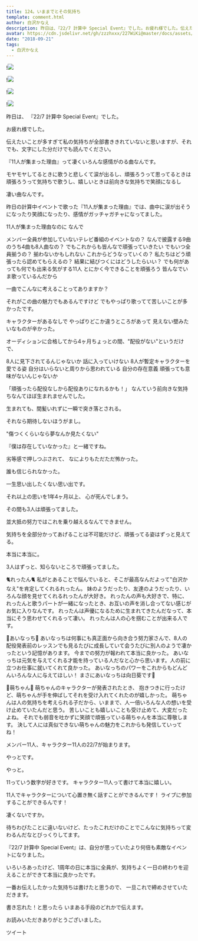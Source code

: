 ```yaml
---
title: 124。いままでとその気持ち
template: comment.html
author: 白沢かなえ
description: 昨日は、『22/7 計算中 Special Event』でした。お疲れ様でした。伝えたいことが多すぎて私の気持ちが全部書ききれていないと思いますが、それでも、文字にした分だけ...
avatar: https://cdn.jsdelivr.net/gh/zzzhxxx/227WiKi@master/docs/assets/photo/avatar/kanae.jpg
date: "2018-09-21"
tags:
  - 白沢かなえ
---
```


!![](https://cdn.jsdelivr.net/gh/227WiKi/227WiKi-image@master/blog-image/kanae-2018-09-21_1.jpg)

!![](https://cdn.jsdelivr.net/gh/227WiKi/227WiKi-image@master/blog-image/kanae-2018-09-21_2.jpg)

!![](https://cdn.jsdelivr.net/gh/227WiKi/227WiKi-image@master/blog-image/kanae-2018-09-21_3.jpg)

!![](https://cdn.jsdelivr.net/gh/227WiKi/227WiKi-image@master/blog-image/kanae-2018-09-21_4.jpg)








昨日は、
『22/7 計算中 Special Event』でした。




お疲れ様でした。








伝えたいことが多すぎて私の気持ちが全部書ききれていないと思いますが、それでも、文字にした分だけでも読んでください。






























『11人が集まった理由』って凄くいろんな感情がのる曲なんです。





モヤモヤしてるときに歌うと悲しくて涙が出るし、頑張ろうって思ってるときは頑張ろうって気持ちで歌うし、嬉しいときは前向きな気持ちで笑顔になるし




凄い曲なんです。






昨日の計算中イベントで歌った『11人が集まった理由』では、曲中に涙が出そうになったり笑顔になったり、感情がガッチャガチャになってました。








11人が集まった理由なのに
なんで

メンバー全員が参加していないテレビ番組のイベントなの？
なんで披露する9曲のうち4曲も8人曲なの？
でもこれからも皆んなで頑張っていきたい
でもいつ全員揃うの？
揃わないかもしれない
これからどうなっていくの？
私たちはどう頑張ったら認めてもらえるの？
結果に結びつくにはどうしたらいい？
でも何があっても何でも出来る気がする11人
とにかく今できることを頑張ろう
皆んなでいま歌っているんだから









一曲でこんなに考えることってありますか？





それがこの曲の魅力でもあるんですけど
でもやっぱり歌ってて苦しいことが多かったです。






















キャラクターがあるなしで
やっぱりどこか違うところがあって
見えない壁みたいなものが辛かった。





オーディションに合格してから4ヶ月ちょっとの間、"配役がない"というだけで、

8人に見下されてるんじゃないか
話に入っていけない
8人が暫定キャラクターを愛でる姿
自分はいらないと周りから思われている
自分の存在意義
頑張っても意味がないんじゃないか




「頑張ったら配役なしから配役ありになれるかも！」
なんていう前向きな気持ちなんてほぼ生まれませんでした。


生まれても、間髪いれずに一瞬で突き落とされる。


それなら期待しないほうがまし。










"傷つくくらいなら夢なんか見たくない"






『僕は存在していなかった』と一緒ですね。










劣等感で押しつぶされて、
なによりもただただ怖かった。

誰も信じられなかった。







一生思い出したくない思い出です。

















それ以上の思いを1年4ヶ月以上、
心が死んでしまう。











その間も3人は頑張ってました。


並大抵の努力ではこれを乗り越えるなんてできません。





気持ちを全部分かってあげることは不可能だけど、頑張ってる姿はずっと見えてる。





本当に本当に。





3人はずっと、知らないところで頑張ってました。
















🐈れったん🐈
私がとあることで悩んでいると、そこが最高なんだよって"白沢かなえ"を肯定してくれるれったん。
妹のようだったり、友達のようだったり、いろんな顔を見せてくれるれったんが大好き。
れったんの声も大好きで、特に、れったんと歌うパートが一緒になったとき、お互いの声を消し合ってない感じがお気に入りなんです。
れったんは声優になるために生まれてきたんだなって、本当にそう思わせてくれるって凄い。
れったんは人の心を掴むことが出来る人です。












🍓あいなっち🍓
あいなっちは何事にも真正面から向き合う努力家さんで、8人の配役発表前のレッスンでも見るたびに成長していて会うたびに別人のようで凄かったという記憶があります。
今までの努力が報われて本当に良かった。
あいなっちは元気を与えてくれる才能を持っている人だなと心から思います。人の前に立つお仕事に就いてくれて良かった。
あいなっちのパワーをこれからもどんどんいろんな人に与えてほしい！
まさにあいなっちは向日葵です🌻












🐣萌ちゃん🐣
萌ちゃんのキャラクターが発表されたとき、
抱きつきに行ったけど、萌ちゃんが手を伸ばしてそれを受け入れてくれたのが嬉しかった。
萌ちゃんは人の気持ちを考えられる子だから、いままで、人一倍いろんな人の想いを受け止めていたんだと思う。
苦しいことも嬉しいことも受け止めて、大変だったよね。
それでも弱音を吐かずに笑顔で頑張っている萌ちゃんを本当に尊敬します。
決して人には真似できない萌ちゃんの魅力をこれからも発信していってね！














メンバー11人、キャラクター11人の22/7が始まります。






やっとです。




やっと。










11っていう数字が好きです。
キャラクター11人って書けて本当に嬉しい。





11人でキャラクターについて心置き無く話すことができるんです！
ライブに参加することができるんです！




凄くないですか。



待ちわびたことに違いないけど、たったこれだけのことでこんなに気持ちって変わるんだなとびっくりしてます。












『22/7 計算中 Special Event』は、自分が思っていたより何倍も素敵なイベントになりました。




いろいろあったけど、1周年の日に本当に全員が、気持ちよく一日の終わりを迎えることができて本当に良かったです。



















一番お伝えしたかった気持ちは書けたと思うので、
一旦これで締めさせていただきます。





書き忘れた！と思ったら
いまある手段のどれかで伝えます。







お読みいただきありがとうございました。


ツイート



